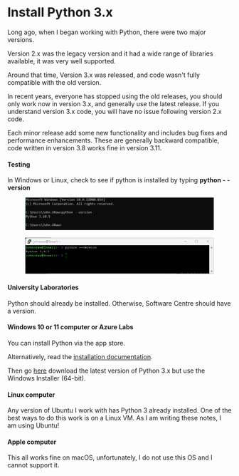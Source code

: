# Install Python 3.x

Long ago, when I began working with Python, there were two major versions.&#x20;

Version 2.x was the legacy version and it had a wide range of libraries available, it was very well supported.&#x20;

Around that time, Version 3.x was released, and code wasn't fully compatible with the old version.&#x20;

In recent years, everyone has stopped using the old releases, you should only work now in version 3.x, and generally use the latest release. If you understand version 3.x code, you will have no issue following version 2.x code.

Each minor release add some new functionality and includes bug fixes and performance enhancements. These are generally backward compatible, code written in version 3.8 works fine in version 3.11.

#### Testing

In Windows or Linux, check to see if python is installed by typing **python - -version**

<figure><img src=".gitbook/assets/image (11).png" alt=""><figcaption></figcaption></figure>

<figure><img src=".gitbook/assets/image (12).png" alt=""><figcaption></figcaption></figure>

#### University Laboratories&#x20;

Python should already be installed. Otherwise, Software Centre should have a version.&#x20;

#### Windows 10 or 11 computer or Azure Labs

You can install Python via the app store.&#x20;

Alternatively, read the [installation documentation](https://www.python.org/about/gettingstarted/).

Then go [here](https://www.python.org/downloads/) download the latest version of Python 3.x but use the Windows Installer (64-bit).&#x20;

#### Linux computer&#x20;

Any version of Ubuntu I work with has Python 3 already installed. One of the best ways to do this work is on a Linux VM. As I am writing these notes, I am using Ubuntu!&#x20;

#### Apple computer&#x20;

This all works fine on macOS, unfortunately, I do not use this OS and I cannot support it.

